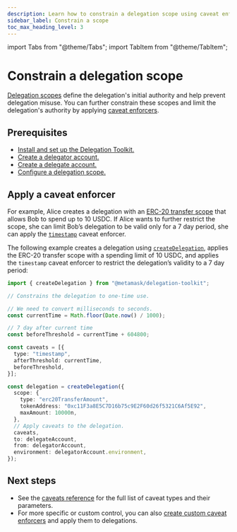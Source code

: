 ```yaml
---
description: Learn how to constrain a delegation scope using caveat enforcers.
sidebar_label: Constrain a scope
toc_max_heading_level: 3
---
```


import Tabs from "@theme/Tabs";
import TabItem from "@theme/TabItem";

# Constrain a delegation scope

[Delegation scopes](index.md) define the delegation's initial authority and help prevent delegation misuse.
You can further constrain these scopes and limit the delegation's authority by applying [caveat enforcers](../../../concepts/delegation/caveat-enforcers.md). 

## Prerequisites

- [Install and set up the Delegation Toolkit.](../../../get-started/install.md)
- [Create a delegator account.](../execute-on-smart-accounts-behalf.md#3-create-a-delegator-account)
- [Create a delegate account.](../execute-on-smart-accounts-behalf.md#4-create-a-delegate-account)
- [Configure a delegation scope.](index.md)

## Apply a caveat enforcer

For example, Alice creates a delegation with an [ERC-20 transfer scope](spending-limit.md#erc-20-transfer-scope) that allows Bob to spend up to 10 USDC.
If Alice wants to further restrict the scope, she can limit Bob’s delegation to be valid only for a 7 day period,
she can apply the [`timestamp`](../../../reference/delegation/caveats.md#timestamp) caveat enforcer.

The following example creates a delegation using [`createDelegation`](../../../reference/delegation/index.md#createdelegation), applies the ERC-20 transfer scope with a spending limit of 10 USDC, and applies the `timestamp` caveat enforcer to restrict the delegation’s validity to a 7 day period:

```typescript
import { createDelegation } from "@metamask/delegation-toolkit";

// Constrains the delegation to one-time use.

// We need to convert milliseconds to seconds.
const currentTime = Math.floor(Date.now() / 1000);

// 7 day after current time
const beforeThreshold = currentTime + 604800;

const caveats = [{
  type: "timestamp",
  afterThreshold: currentTime,
  beforeThreshold, 
}];

const delegation = createDelegation({
  scope: {
    type: "erc20TransferAmount",
    tokenAddress: "0xc11F3a8E5C7D16b75c9E2F60d26f5321C6Af5E92",
    maxAmount: 10000n,
  },
  // Apply caveats to the delegation.
  caveats,
  to: delegateAccount,
  from: delegatorAccount,
  environment: delegatorAccount.environment,
});
```

## Next steps

- See the [caveats reference](../../../reference/delegation/caveats.md) for the full list of caveat types and their parameters.
- For more specific or custom control, you can also [create custom caveat enforcers](/tutorials/create-custom-caveat-enforcer)
and apply them to delegations.  
